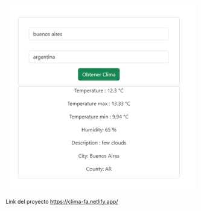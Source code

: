 ![imagen del proyecto](https://github.com/Fran3103/clima/blob/master/public/clima.png?raw=true)




Link del proyecto https://clima-fa.netlify.app/